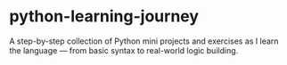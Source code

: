 # python-learning-journey
A step-by-step collection of Python mini projects and exercises as I learn the language — from basic syntax to real-world logic building.

